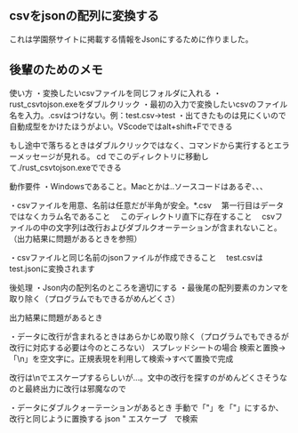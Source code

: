


## csvをjsonの配列に変換する

これは学園祭サイトに掲載する情報をJsonにするために作りました。


後輩のためのメモ
---------------
使い方
・変換したいcsvファイルを同じフォルダに入れる
・rust_csvtojson.exeをダブルクリック
・最初の入力で変換したいcsvのファイル名を入力。.csvはつけない。例：test.csv->test
・出てきたものは見にくいので自動成型をかけたほうがよい。VScodeではalt+shift+Fでできる

もし途中で落ちるときはダブルクリックではなく、コマンドから実行するとエラーメッセージが見れる。
cd でこのディレクトリに移動して./rust_csvtojson.exeでできる


動作要件
・Windowsであること。Macとかは..ソースコードはあるぞ、、、

・csvファイルを用意、名前は任意だが半角が安全。*.csv
　第一行目はデータではなくカラム名であること
　このディレクトリ直下に存在すること
　csvファイルの中の文字列は改行およびダブルクオーテーションが含まれないこと。（出力結果に問題があるときを参照）

・csvファイルと同じ名前のjsonファイルが作成できること
　test.csvはtest.jsonに変換されます


後処理
・Json内の配列名のところを適切にする
・最後尾の配列要素のカンマを取り除く（プログラムでもできるがめんどくさ）


出力結果に問題があるとき

・データに改行が含まれるときはあらかじめ取り除く（プログラムでもできるが改行に対応する必要は今のところない）
スプレッドシートの場合
検索と置換->「\n」を空文字に。正規表現を利用して検索->すべて置換で完成

改行は\\nでエスケープするらしいが...。文中の改行を探すのがめんどくさそうなのと最終出力に改行は邪魔なので

・データにダブルクォーテーションがあるとき
手動で「"」を「\"」にするか、改行と同じように置換する
json " エスケープ　で検索